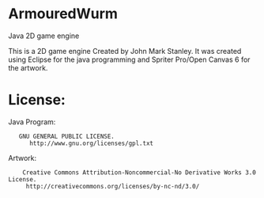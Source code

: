 # ArmouredWurm
Java 2D game engine

This is a 2D game engine Created by John Mark Stanley.
  It was created using Eclipse for the java programming and Spriter Pro/Open Canvas 6 for the artwork.

# License:

  Java Program:
  
       GNU GENERAL PUBLIC LICENSE.
          http://www.gnu.org/licenses/gpl.txt
  
  Artwork:
  
        Creative Commons Attribution-Noncommercial-No Derivative Works 3.0 License.
         http://creativecommons.org/licenses/by-nc-nd/3.0/
